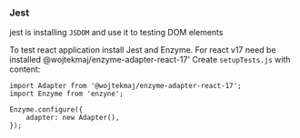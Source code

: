 ### Jest

jest is installing `JSDOM` and use it to testing DOM elements 

To test react application install Jest and Enzyme. For react v17 need be installed @wojtekmaj/enzyme-adapter-react-17' 
Create `setupTests.js`  with content: 
```
import Adapter from '@wojtekmaj/enzyme-adapter-react-17';
import Enzyme from 'enzyne';

Enzyme.configure({
    adapter: new Adapter(),
});

```